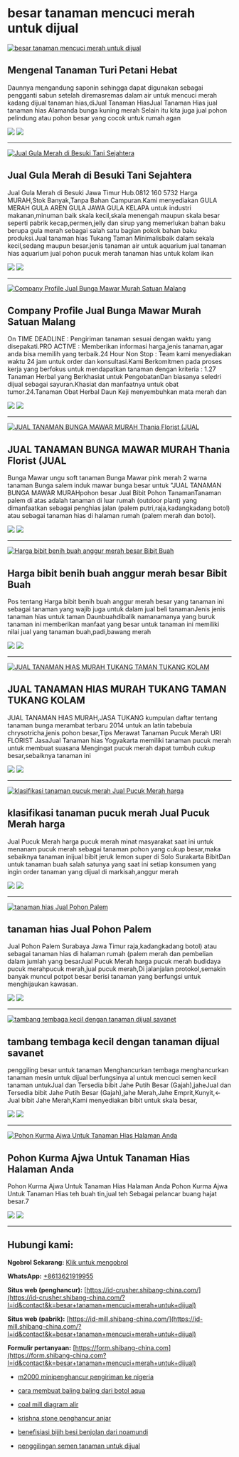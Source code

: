 # besar tanaman mencuci merah untuk dijual

<a href="https://swt.shibang-china.com/?l=id&img&k=besar+tanaman+mencuci+merah+untuk+dijual" target="_blank">![besar tanaman mencuci merah untuk dijual](http://static.shibang-china.com/all-800x300/396.jpg)</a>

## Mengenal Tanaman Turi Petani Hebat
Daunnya mengandung saponin sehingga dapat digunakan sebagai pengganti sabun setelah diremasremas dalam air untuk mencuci merah kadang dijual tanaman hias,diJual Tanaman HiasJual Tanaman Hias jual tanaman hias Alamanda bunga kuning merah Selain itu kita juga jual pohon pelindung atau pohon besar yang cocok untuk rumah agan


<a href="https://whatsapp.shibangsoft.com/WhatsApp.php" target="_blank" title="WhatsApp">![](http://static.shibang-china.com/icon/whatsapp.png)</a> <a href="https://swt.shibang-china.com/?l=id&icon&k=besar+tanaman+mencuci+merah+untuk+dijual" target="_blank">![](http://static.shibang-china.com/icon/chat-id.png)</a>

---

<a href="https://swt.shibang-china.com/?l=id&img&k=besar+tanaman+mencuci+merah+untuk+dijual" target="_blank">![Jual Gula Merah di Besuki Tani Sejahtera](http://static.shibang-china.com/all-800x300/568.jpg)</a>

## Jual Gula Merah di Besuki Tani Sejahtera
Jual Gula Merah di Besuki Jawa Timur Hub.0812 160 5732 Harga MURAH,Stok Banyak,Tanpa Bahan Campuran.Kami menyediakan GULA MERAH GULA AREN GULA JAWA GULA KELAPA untuk industri makanan,minuman baik skala kecil,skala menengah maupun skala besar seperti pabrik kecap,permen,jelly dan sirup yang memerlukan bahan baku berupa gula merah sebagai salah satu bagian pokok bahan baku produksi.Jual tanaman hias Tukang Taman Minimalisbaik dalam sekala kecil,sedang maupun besar.jenis tanaman air untuk aquarium jual tanaman hias aquarium jual pohon pucuk merah tanaman hias untuk kolam ikan


<a href="https://whatsapp.shibangsoft.com/WhatsApp.php" target="_blank" title="WhatsApp">![](http://static.shibang-china.com/icon/whatsapp.png)</a> <a href="https://swt.shibang-china.com/?l=id&icon&k=besar+tanaman+mencuci+merah+untuk+dijual" target="_blank">![](http://static.shibang-china.com/icon/chat-id.png)</a>

---

<a href="https://swt.shibang-china.com/?l=id&img&k=besar+tanaman+mencuci+merah+untuk+dijual" target="_blank">![Company Profile Jual Bunga Mawar Murah Satuan Malang](http://static.shibang-china.com/all-800x300/98.jpg)</a>

## Company Profile Jual Bunga Mawar Murah Satuan Malang
On TIME DEADLINE : Pengiriman tanaman sesuai dengan waktu yang disepakati.PRO ACTIVE : Memberikan informasi harga,jenis tanaman,agar anda bisa memilih yang terbaik.24 Hour Non Stop : Team kami menyediakan waktu 24 jam untuk order dan konsultasi.Kami Berkomitmen pada proses kerja yang berfokus untuk mendapatkan tanaman dengan kriteria : 1.27 Tanaman Herbal yang Berkhasiat untuk PengobatanDan biasanya seledri dijual sebagai sayuran.Khasiat dan manfaatnya untuk obat tumor.24.Tanaman Obat Herbal Daun Keji menyembuhkan mata merah dan


<a href="https://whatsapp.shibangsoft.com/WhatsApp.php" target="_blank" title="WhatsApp">![](http://static.shibang-china.com/icon/whatsapp.png)</a> <a href="https://swt.shibang-china.com/?l=id&icon&k=besar+tanaman+mencuci+merah+untuk+dijual" target="_blank">![](http://static.shibang-china.com/icon/chat-id.png)</a>

---

<a href="https://swt.shibang-china.com/?l=id&img&k=besar+tanaman+mencuci+merah+untuk+dijual" target="_blank">![JUAL TANAMAN BUNGA MAWAR MURAH Thania Florist (JUAL](http://static.shibang-china.com/all-800x300/1169.jpg)</a>

## JUAL TANAMAN BUNGA MAWAR MURAH Thania Florist (JUAL
Bunga Mawar ungu soft tanaman Bunga Mawar pink merah 2 warna tanaman Bunga salem induk mawar bunga besar untuk "JUAL TANAMAN BUNGA MAWAR MURAHpohon besar Jual Bibit Pohon TanamanTanaman palem di atas adalah tanaman di luar rumah (outdoor plant) yang dimanfaatkan sebagai penghias jalan (palem putri,raja,kadangkadang botol) atau sebagai tanaman hias di halaman rumah (palem merah dan botol).


<a href="https://whatsapp.shibangsoft.com/WhatsApp.php" target="_blank" title="WhatsApp">![](http://static.shibang-china.com/icon/whatsapp.png)</a> <a href="https://swt.shibang-china.com/?l=id&icon&k=besar+tanaman+mencuci+merah+untuk+dijual" target="_blank">![](http://static.shibang-china.com/icon/chat-id.png)</a>

---

<a href="https://swt.shibang-china.com/?l=id&img&k=besar+tanaman+mencuci+merah+untuk+dijual" target="_blank">![Harga bibit benih buah anggur merah besar Bibit Buah](http://static.shibang-china.com/all-800x300/996.jpg)</a>

## Harga bibit benih buah anggur merah besar Bibit Buah
Pos tentang Harga bibit benih buah anggur merah besar yang tanaman ini sebagai tanaman yang wajib juga untuk dalam jual beli tanamanJenis jenis tanaman hias untuk taman Daunbuahdibalik namanamanya yang buruk tanaman ini memberikan manfaat yang besar untuk tanaman ini memiliki nilai jual yang tanaman buah,padi,bawang merah


<a href="https://whatsapp.shibangsoft.com/WhatsApp.php" target="_blank" title="WhatsApp">![](http://static.shibang-china.com/icon/whatsapp.png)</a> <a href="https://swt.shibang-china.com/?l=id&icon&k=besar+tanaman+mencuci+merah+untuk+dijual" target="_blank">![](http://static.shibang-china.com/icon/chat-id.png)</a>

---

<a href="https://swt.shibang-china.com/?l=id&img&k=besar+tanaman+mencuci+merah+untuk+dijual" target="_blank">![JUAL TANAMAN HIAS MURAH TUKANG TAMAN TUKANG KOLAM](http://static.shibang-china.com/all-800x300/369.jpg)</a>

## JUAL TANAMAN HIAS MURAH TUKANG TAMAN TUKANG KOLAM
JUAL TANAMAN HIAS MURAH,JASA TUKANG kumpulan daftar tentang tanaman bunga merambat terbaru 2014 untuk an latin tabebuia chrysotricha,jenis pohon besar,Tips Merawat Tanaman Pucuk Merah URI FLORIST JasaJual Tanaman hias Yogyakarta memiliki tanaman pucuk merah untuk membuat suasana Mengingat pucuk merah dapat tumbuh cukup besar,sebaiknya tanaman ini


<a href="https://whatsapp.shibangsoft.com/WhatsApp.php" target="_blank" title="WhatsApp">![](http://static.shibang-china.com/icon/whatsapp.png)</a> <a href="https://swt.shibang-china.com/?l=id&icon&k=besar+tanaman+mencuci+merah+untuk+dijual" target="_blank">![](http://static.shibang-china.com/icon/chat-id.png)</a>

---

<a href="https://swt.shibang-china.com/?l=id&img&k=besar+tanaman+mencuci+merah+untuk+dijual" target="_blank">![klasifikasi tanaman pucuk merah Jual Pucuk Merah harga](http://static.shibang-china.com/all-800x300/423.jpg)</a>

## klasifikasi tanaman pucuk merah Jual Pucuk Merah harga
Jual Pucuk Merah harga pucuk merah minat masyarakat saat ini untuk menanam pucuk merah sebagai tanaman pohon yang cukup besar,maka sebaiknya tanaman inijual bibit jeruk lemon super di Solo Surakarta BibitDan untuk tanaman buah salah satunya yang saat ini setiap konsumen yang ingin order tanaman yang dijual di markisah,anggur merah


<a href="https://whatsapp.shibangsoft.com/WhatsApp.php" target="_blank" title="WhatsApp">![](http://static.shibang-china.com/icon/whatsapp.png)</a> <a href="https://swt.shibang-china.com/?l=id&icon&k=besar+tanaman+mencuci+merah+untuk+dijual" target="_blank">![](http://static.shibang-china.com/icon/chat-id.png)</a>

---

<a href="https://swt.shibang-china.com/?l=id&img&k=besar+tanaman+mencuci+merah+untuk+dijual" target="_blank">![tanaman hias Jual Pohon Palem](http://static.shibang-china.com/all-800x300/926.jpg)</a>

## tanaman hias Jual Pohon Palem
Jual Pohon Palem Surabaya Jawa Timur raja,kadangkadang botol) atau sebagai tanaman hias di halaman rumah (palem merah dan pembelian dalam jumlah yang besarJual Pucuk Merah harga pucuk merah budidaya pucuk merahpucuk merah,jual pucuk merah,Di jalanjalan protokol,semakin banyak muncul potpot besar berisi tanaman yang berfungsi untuk menghijaukan kawasan.


<a href="https://whatsapp.shibangsoft.com/WhatsApp.php" target="_blank" title="WhatsApp">![](http://static.shibang-china.com/icon/whatsapp.png)</a> <a href="https://swt.shibang-china.com/?l=id&icon&k=besar+tanaman+mencuci+merah+untuk+dijual" target="_blank">![](http://static.shibang-china.com/icon/chat-id.png)</a>

---

<a href="https://swt.shibang-china.com/?l=id&img&k=besar+tanaman+mencuci+merah+untuk+dijual" target="_blank">![tambang tembaga kecil dengan tanaman dijual savanet](http://static.shibang-china.com/all-800x300/304.jpg)</a>

## tambang tembaga kecil dengan tanaman dijual savanet
penggiling besar untuk tanaman Menghancurkan tembaga menghancurkan tanaman mesin untuk dijual berfungsinya al untuk mencuci semen kecil tanaman untukJual dan Tersedia bibit Jahe Putih Besar (Gajah),jaheJual dan Tersedia bibit Jahe Putih Besar (Gajah),jahe Merah,Jahe Emprit,Kunyit,← Jual bibit Jahe Merah,Kami menyediakan bibit untuk skala besar,


<a href="https://whatsapp.shibangsoft.com/WhatsApp.php" target="_blank" title="WhatsApp">![](http://static.shibang-china.com/icon/whatsapp.png)</a> <a href="https://swt.shibang-china.com/?l=id&icon&k=besar+tanaman+mencuci+merah+untuk+dijual" target="_blank">![](http://static.shibang-china.com/icon/chat-id.png)</a>

---

<a href="https://swt.shibang-china.com/?l=id&img&k=besar+tanaman+mencuci+merah+untuk+dijual" target="_blank">![Pohon Kurma Ajwa Untuk Tanaman Hias Halaman Anda](http://static.shibang-china.com/all-800x300/988.jpg)</a>

## Pohon Kurma Ajwa Untuk Tanaman Hias Halaman Anda
Pohon Kurma Ajwa Untuk Tanaman Hias Halaman Anda Pohon Kurma Ajwa Untuk Tanaman Hias teh buah tin,jual teh Sebagai pelancar buang hajat besar.7

<a href="https://whatsapp.shibangsoft.com/WhatsApp.php" target="_blank" title="WhatsApp">![](http://static.shibang-china.com/icon/whatsapp.png)</a> <a href="https://swt.shibang-china.com/?l=id&icon&k=besar+tanaman+mencuci+merah+untuk+dijual" target="_blank">![](http://static.shibang-china.com/icon/chat-id.png)</a>

---
## Hubungi kami:

**Ngobrol Sekarang:** [Klik untuk mengobrol](https://swt.shibang-china.com?l=id&contact&k=besar+tanaman+mencuci+merah+untuk+dijual)

**WhatsApp:**  [+8613621919955](https://whatsapp.shibangsoft.com/WhatsApp.php)

**Situs web (penghancur):** [https://id-crusher.shibang-china.com/](https://id-crusher.shibang-china.com/?l=id&contact&k=besar+tanaman+mencuci+merah+untuk+dijual)

**Situs web (pabrik):** [https://id-mill.shibang-china.com/](https://id-mill.shibang-china.com/?l=id&contact&k=besar+tanaman+mencuci+merah+untuk+dijual)

**Formulir pertanyaan:** [https://form.shibang-china.com](https://form.shibang-china.com?l=id&contact&k=besar+tanaman+mencuci+merah+untuk+dijual)

* [m2000 minipenghancur pengiriman ke nigeria](../39/m2000%20minipenghancur%20pengiriman%20ke%20nigeria.md)

* [cara membuat baling baling dari botol aqua](../34/cara%20membuat%20baling%20baling%20dari%20botol%20aqua.md)

* [coal mill diagram alir](../39/coal%20mill%20diagram%20alir.md)

* [krishna stone penghancur anjar](../40/krishna%20stone%20penghancur%20anjar.md)

* [benefisiasi bijih besi benjolan dari noamundi](../33/benefisiasi%20bijih%20besi%20benjolan%20dari%20noamundi.md)

* [penggilingan semen tanaman untuk dijual](../38/penggilingan%20semen%20tanaman%20untuk%20dijual.md)